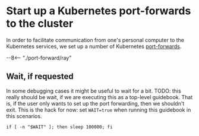 # Start up a Kubernetes port-forwards to the cluster

In order to facilitate communication from one's personal computer to
the Kubernetes services, we set up a number of Kubernetes
[port-forwards](https://kubernetes.io/docs/tasks/access-application-cluster/port-forward-access-application-cluster/).

--8<-- "./port-forward/ray"

## Wait, if requested

In some debugging cases it might be useful to wait for a bit. TODO:
this really should be wait, if we are executing this as a top-level
guidebook. That is, if the user only wants to set up the port
forwarding, then we shouldn't exit. This is the hack for now: set
`WAIT=true` when running this guidebook in this scenarios.

```shell
if [ -n "$WAIT" ]; then sleep 100000; fi
```
